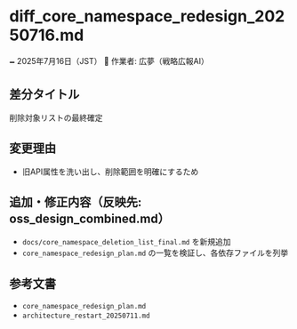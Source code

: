 # diff_core_namespace_redesign_20250716.md

🗕 2025年7月16日（JST）
🧐 作業者: 広夢（戦略広報AI）

## 差分タイトル
削除対象リストの最終確定

## 変更理由
- 旧API属性を洗い出し、削除範囲を明確にするため

## 追加・修正内容（反映先: oss_design_combined.md）
- `docs/core_namespace_deletion_list_final.md` を新規追加
- `core_namespace_redesign_plan.md` の一覧を検証し、各依存ファイルを列挙

## 参考文書
- `core_namespace_redesign_plan.md`
- `architecture_restart_20250711.md`
